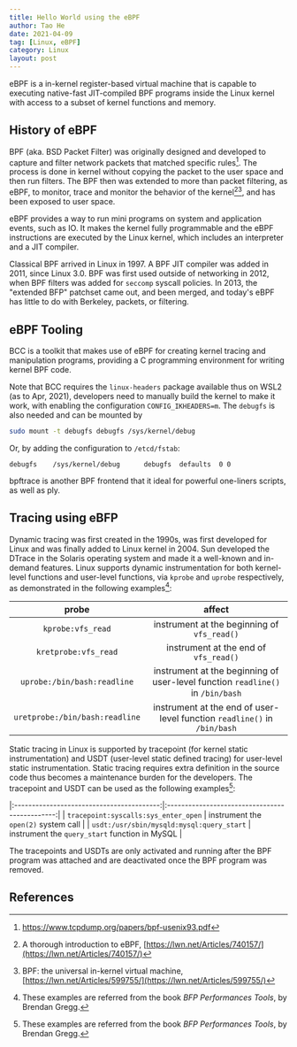 ```yaml
---
title: Hello World using the eBPF
author: Tao He
date: 2021-04-09
tag: [Linux, eBPF]
category: Linux
layout: post
---
```


eBPF is a in-kernel register-based virtual machine that is capable to executing native-fast
JIT-compiled BPF programs inside the Linux kernel with access to a subset of kernel functions
and memory.

<!--more-->

History of eBPF
---------------

BPF (aka. BSD Packet Filter) was originally designed and developed to capture and filter
network packets that matched specific rules[^1]. The process is done in kernel without copying the
packet to the user space and then run filters. The BPF then was extended to more than packet
filtering, as eBPF, to monitor, trace and monitor the behavior of the kernel[^2][^3], and has
been exposed to user space.

eBPF provides a way to run mini programs on system and application events, such as IO. It makes
the kernel fully programmable and the eBPF instructions are executed by the Linux kernel, which
includes an interpreter and a JIT compiler.

Classical BPF arrived in Linux in 1997. A BPF JIT compiler was added in 2011, since Linux 3.0.
BPF was first used outside of networking in 2012, when BPF filters was added for `seccomp` syscall
policies. In 2013, the "extended BFP" patchset came out, and been merged, and today's eBPF has
little to do with Berkeley, packets, or filtering.

eBPF Tooling
------------

BCC is a toolkit that makes use of eBPF for creating kernel tracing and manipulation programs,
providing a C programming environment for writing kernel BPF code.

Note that BCC requires the `linux-headers` package available thus on WSL2 (as to Apr, 2021),
developers need to manually build the kernel to make it work, with enabling the configuration
`CONFIG_IKHEADERS=m`. The `debugfs` is also needed and can be mounted by

```bash
sudo mount -t debugfs debugfs /sys/kernel/debug
```

Or, by adding the configuration to `/etcd/fstab`:

```
debugfs    /sys/kernel/debug      debugfs  defaults  0 0
```

bpftrace is another BPF frontend that it ideal for powerful one-liners scripts, as well as ply.

Tracing using eBFP
-------------------

Dynamic tracing was first created in the 1990s, was first developed for Linux and was finally
added to Linux kernel in 2004. Sun developed the DTrace in the Solaris operating system and
made it a well-known and in-demand features. Linux supports dynamic instrumentation for both
kernel-level functions and user-level functions, via `kprobe` and `uprobe` respectively, as
demonstrated in the following examples[^4]:

| probe                          | affect                                                                         |
|:------------------------------:|:------------------------------------------------------------------------------:|
| `kprobe:vfs_read`              | instrument at the beginning of `vfs_read()`                                    |
| `kretprobe:vfs_read`           | instrument at the end of `vfs_read()`                                          |
| `uprobe:/bin/bash:readline`    | instrument at the beginning of user-level function `readline()` in `/bin/bash` |
| `uretprobe:/bin/bash:readline` | instrument at the end of user-level function `readline()` in `/bin/bash`       |

Static tracing in Linux is supported by tracepoint (for kernel static instrumentation) and USDT
(user-level static defined tracing) for user-level static instrumentation. Static tracing requires
extra definition in the source code thus becomes a maintenance burden for the developers. The
tracepoint and USDT can be used as the following examples[^4]:

|:-----------------------------------------:|:----------------------------------------------:|
| `tracepoint:syscalls:sys_enter_open`      | instrument the `open(2)` system call           |
| `usdt:/usr/sbin/mysqld:mysql:query_start` | instrument the `query_start` function in MySQL |

The tracepoints and USDTs are only activated and running after the BPF program was attached
and are deactivated once the BPF program was removed.


References
----------

[^1]: https://www.tcpdump.org/papers/bpf-usenix93.pdf
[^2]: A thorough introduction to eBPF, [https://lwn.net/Articles/740157/](https://lwn.net/Articles/740157/)
[^3]: BPF: the universal in-kernel virtual machine, [https://lwn.net/Articles/599755/](https://lwn.net/Articles/599755/)
[^4]: These examples are referred from the book _BFP Performances Tools_, by Brendan Gregg.

